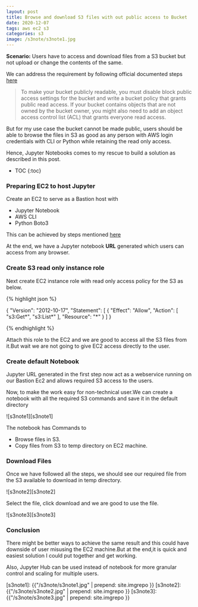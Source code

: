 ```yaml
---
layout: post
title: Browse and download S3 files with out public access to Bucket
date: 2020-12-07
tags: aws ec2 s3
categories: s3
image: /s3note/s3note1.jpg
---
```


**Scenario:** Users have to access and download files from a S3 bucket but not upload or change the contents of the same.

We can address the requirement by following official documented steps [here](https://docs.aws.amazon.com/AmazonS3/latest/dev/WebsiteAccessPermissionsReqd.html)

>To make your bucket publicly readable, you must disable block public access settings for the bucket and write a bucket policy that grants public read access. If your bucket contains objects that are not owned by the bucket owner, you might also need to add an object access control list (ACL) that grants everyone read access.

But for my use case the bucket cannot be made public, users should be able to browse the files in S3 as good as any person with AWS login credentials with CLI or Python while retaining the read only access.

Hence, Jupyter Notebooks comes to my rescue to build a solution as described in this post.

* TOC 
{:toc}

### Preparing EC2 to host Jupyter

Create an EC2 to serve as a Bastion host with
- Jupyter Notebook
- AWS CLI
- Python Boto3

This can be achieved by steps mentioned [here](https://dataschool.com/data-modeling-101/running-jupyter-notebook-on-an-ec2-server/)

At the end, we have a Jupyter notebook **URL** generated which users can access from any browser.


### Create S3 read only instance role

Next create EC2 instance role with read only access policy for the S3 as below.

{% highlight json %}

{
    "Version": "2012-10-17",
    "Statement": [
        {
            "Effect": "Allow",
            "Action": [
                "s3:Get*",
                "s3:List*"
            ],
            "Resource": "*"
        }
    ]
}


{% endhighlight %}

Attach this role to the EC2 and we are good to access all the S3 files from it.But wait we are not going to give EC2 access directly to the user.

### Create default Notebook

Jupyter URL generated in the first step now act as a webservice running on our Bastion Ec2 and allows required S3 access to the users.

Now, to make the work easy for non-technical user.We can create a notebook with all the required S3 commands and save it in the default directory

![s3note1][s3note1]

The notebook has Commands to 
- Browse files in S3.
- Copy files from S3 to temp directory on EC2 machine.

### Download Files

Once we have followed all the steps, we should see our required file from the S3 available to download in temp directory.

![s3note2][s3note2]

Select the file, click download and we are good to use the file.

![s3note3][s3note3]

### Conclusion

There might be better ways to achieve the same result and this could have downside of user misusing the EC2 machine.But at the end,it is quick and easiest solution I could put together and get working.

Also, Jupyter Hub can be used instead of notebook for more granular control and scaling for multiple users.


[s3note1]: {{"/s3note/s3note1.jpg" | prepend: site.imgrepo }}
[s3note2]: {{"/s3note/s3note2.jpg" | prepend: site.imgrepo }}
[s3note3]: {{"/s3note/s3note3.jpg" | prepend: site.imgrepo }}